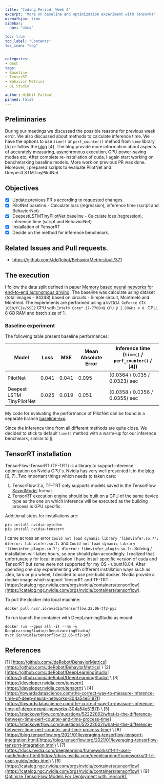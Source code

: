 ```yaml
---
title: "Coding Period: Week 2"
excerpt: "More on baseline and optimization experiment with TensorRT"
usemathjax: true
sidebar:
  nav: "docs"

toc: true
toc_label: "Contents"
toc_icon: "cog"


categories:
- GSoC
tags:
- Baseline
- TensorRT
- Behavior Metrics
- DL Studio

author: Nikhil Paliwal
pinned: false
---
```



## Preliminaries

During our meetings we discussed the possible reasons for previous week error. We also discussed about methods to calculate inference time. We have the options to use `time()` or `perf_counter()` method from `time` library [5] or follow the [blog](https://towardsdatascience.com/the-correct-way-to-measure-inference-time-of-deep-neural-networks-304a54e5187f) [4]. The blog provide more information about aspects of accurately measuring, asynchronous execution, GPU power-saving modes etc. After complete re-installation of cuda, I again start working on benchmarking baseline models. More work on previous PR was done. Moreover, I prepared scripts to evaluate PilotNet and DeepestLSTMTinyPilotNet.

## Objectives

- [X] Update previous PR's according to requested changes.
- [X] PilotNet baseline - Calculate loss (regression), inference time (script and BehaviorNet) 
- [X] DeepestLSTMTinyPilotNet baseline - Calculate loss (regression), inference time (script and BehaviorNet)
- [X] Installation of TensorRT
- [X] Decide on the method for inference benchmark.

## Related Issues and Pull requests.
* https://github.com/JdeRobot/BehaviorMetrics/pull/371

## The execution
I follow the data split defined in paper [Memory based neural networks for end-to-end autonomous driving](https://arxiv.org/abs/2205.12124). The baseline was calculate using dataset (total images - 94348) based on circuits - Simple circuit, Montmeló and Montreal. The experiments are performed using a `NVIDIA GeForce GTX 1050/PCIe/SSE2` GPU with `Intel® Core™ i7-7700HQ CPU @ 2.80GHz × 8 ` CPU, 8 GB RAM and batch size of 1.

### Baseline experiment

The following table present baseline performances:

Model | Loss | MSE | Mean Absolute Error | Inference time (`time()` / `perf_counter()` / [4])
--- | --- | --- | --- | ---
PilotNet | 0.041 | 0.041 | 0.095 | (0.0364 / 0.035 / 0.0323)  sec 
Deepest <br> LSTM <br> TinyPilotNet | 0.025 | 0.019 | 0.051 | (0.0358 / 0.0356 / 0.0355) sec

My code for evaluating the performance of PilotNet can be found in a separate branch [baseline-exp](https://github.com/nik1806/DeepLearningStudio/tree/baseline-exp). 

Since the inference time from all different methods are quite close. We decided to stick to default `time()` method with a warm-up for our inference benchmark, similar to [9](https://colab.research.google.com/drive/1Cv0U4URoI2zQ7NufK8FtLNcB_KPphfhB?usp=sharing).

## TensorRT installation

TensorFlow-TensorRT (TF-TRT) is a library to support inference optimization on Nvidia GPU's. Nvidia has very well presented it in the [blog](https://blog.tensorflow.org/2021/01/leveraging-tensorflow-tensorrt-integration.html) [6, 7]. Two important things which needs to taken care:
1. TensorFlow 2.x, TF-TRT only supports models saved in the TensorFlow [SavedModel](https://www.tensorflow.org/guide/saved_model) format.
2. TensorRT execution engine should be built on a GPU of the same device type as the one on which inference will be executed as the building process is GPU specific.

Additional steps for installations are:
```
pip install nvidia-pyindex
pip install nvidia-tensorrt
```

I came across an error `Could not load dynamic library 'libnvinfer.so.7'; dlerror: libnvinfer.so.7:` and `Could not load dynamic library 'libnvinfer_plugin.so.7'; dlerror: libnvinfer_plugin.so.7:`. Solving / installation will takes hours, so one should plan accordingly. I realized that unfortunately for local installation I have install specific version of cuda and TensorRT but some were not supported for my OS - ubunt18.04. After spending one day experimenting with different installation ways such as .deb, tars or pip wheel, I decided to use pre-build docker. Nvidia provide a docker image which support TensorRT and TF-TRT - [https://catalog.ngc.nvidia.com/orgs/nvidia/containers/tensorflow](https://catalog.ngc.nvidia.com/orgs/nvidia/containers/tensorflow). 

To pull the docker into local machine:
```
docker pull nvcr.io/nvidia/tensorflow:22.06-tf2-py3
```

To run launch the container with DeepLearningStudio as mount:
```
docker run --gpus all -it --rm -v DeepLearningStudio/:DeepLearningStudio/ nvcr.io/nvidia/tensorflow:22.05-tf2-py3
```



## References

[1] [https://github.com/JdeRobot/BehaviorMetrics](https://github.com/JdeRobot/BehaviorMetrics) \\
[2] [https://github.com/JdeRobot/DeepLearningStudio](https://github.com/JdeRobot/DeepLearningStudio) \\
[3] [https://developer.nvidia.com/tensorrt](https://developer.nvidia.com/tensorrt) \\
[4] [https://towardsdatascience.com/the-correct-way-to-measure-inference-time-of-deep-neural-networks-304a54e5187f](https://towardsdatascience.com/the-correct-way-to-measure-inference-time-of-deep-neural-networks-304a54e5187f) \\
[5] [https://stackoverflow.com/questions/52222002/what-is-the-difference-between-time-perf-counter-and-time-process-time](https://stackoverflow.com/questions/52222002/what-is-the-difference-between-time-perf-counter-and-time-process-time) \\
[6] [https://blog.tensorflow.org/2021/01/leveraging-tensorflow-tensorrt-integration.html](https://blog.tensorflow.org/2021/01/leveraging-tensorflow-tensorrt-integration.html) \\
[7] [https://docs.nvidia.com/deeplearning/frameworks/tf-trt-user-guide/index.html](https://docs.nvidia.com/deeplearning/frameworks/tf-trt-user-guide/index.html) \\
[8] [https://catalog.ngc.nvidia.com/orgs/nvidia/containers/tensorflow](https://catalog.ngc.nvidia.com/orgs/nvidia/containers/tensorflow) \\
[9] [Optimize TensorFlow Models For Deployment with TensorRT](https://colab.research.google.com/drive/1Cv0U4URoI2zQ7NufK8FtLNcB_KPphfhB?usp=sharing)
